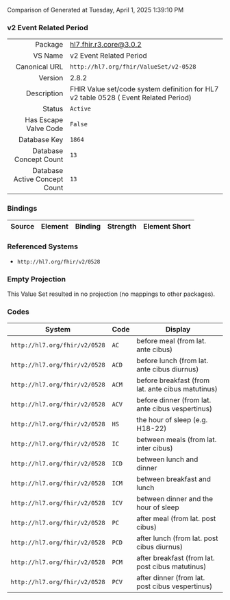 Comparison of 
Generated at Tuesday, April 1, 2025 1:39:10 PM

### v2 Event Related Period

|      |     |
| ---: | --- |
| Package | hl7.fhir.r3.core@3.0.2 |
| VS Name | v2 Event Related Period |
| Canonical URL | `http://hl7.org/fhir/ValueSet/v2-0528` |
| Version | 2.8.2 |
| Description | FHIR Value set/code system definition for HL7 v2 table 0528 ( Event Related Period) |
| Status | `Active` |
| Has Escape Valve Code | `False` |
| Database Key | `1864` |
| Database Concept Count | `13` |
| Database Active Concept Count | `13` |
### Bindings

| Source | Element | Binding | Strength | Element Short |
| ------ | ------- | ------- | -------- | ------------- |

### Referenced Systems

* `http://hl7.org/fhir/v2/0528`
### Empty Projection

This Value Set resulted in no projection (no mappings to other packages).

### Codes

| System | Code | Display |
| ------ | ---- | ------- |
| `http://hl7.org/fhir/v2/0528` | `AC` | before meal (from lat. ante cibus) |
| `http://hl7.org/fhir/v2/0528` | `ACD` | before lunch (from lat. ante cibus diurnus) |
| `http://hl7.org/fhir/v2/0528` | `ACM` | before breakfast (from lat. ante cibus matutinus) |
| `http://hl7.org/fhir/v2/0528` | `ACV` | before dinner (from lat. ante cibus vespertinus) |
| `http://hl7.org/fhir/v2/0528` | `HS` | the hour of sleep (e.g. H18-22) |
| `http://hl7.org/fhir/v2/0528` | `IC` | between meals (from lat. inter cibus) |
| `http://hl7.org/fhir/v2/0528` | `ICD` | between lunch and dinner |
| `http://hl7.org/fhir/v2/0528` | `ICM` | between breakfast and lunch |
| `http://hl7.org/fhir/v2/0528` | `ICV` | between dinner and the hour of sleep |
| `http://hl7.org/fhir/v2/0528` | `PC` | after meal (from lat. post cibus) |
| `http://hl7.org/fhir/v2/0528` | `PCD` | after lunch (from lat. post cibus diurnus) |
| `http://hl7.org/fhir/v2/0528` | `PCM` | after breakfast (from lat. post cibus matutinus) |
| `http://hl7.org/fhir/v2/0528` | `PCV` | after dinner (from lat. post cibus vespertinus) |

